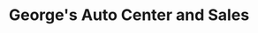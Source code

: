 ---
title: "George's Auto Center and Sales"
url: /cleveland/georges-auto-center-and-sales/
shop: Autohaus
---